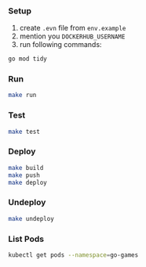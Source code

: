 ### Setup
1. create `.evn` file from `env.example`
2. mention you `DOCKERHUB_USERNAME`
3. run following commands:

```bash
go mod tidy

```

### Run
```bash
make run
```

### Test
```bash
make test
```
### Deploy

```bash
make build
make push
make deploy
```

### Undeploy
```bash
make undeploy
```

### List Pods
```bash
kubectl get pods --namespace=go-games
```